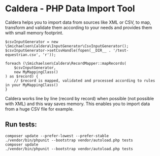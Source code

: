 # Caldera - PHP Data Import Tool

Caldera helps you to import data from sources like XML or CSV, to map, transform and validate them according to your needs and provides them with small memory footprint.

```
$csvInputGenerator = new \Smichaelsen\Caldera\InputGenerator\CsvInputGenerator();
$csvInputGenerator->setCsvHandle(fopen(__DIR__ . '/test-equestrian.csv', 'r'));

foreach (\Smichaelsen\Caldera\RecordMapper::mapRecords(
    $csvInputGenerator,
    new MyMappingClass()
) as $record) {
    // $record is mapped, validated and processed according to rules in your MyMappingClass() 
}
```

Caldera works line by line (record by record) when possible (not possible with XML) and this way saves memory.
This enables you to import data from a huge CSV file for example.

## Run tests:

```
composer update --prefer-lowest --prefer-stable
./vendor/bin/phpunit --bootstrap vendor/autoload.php tests
composer update
./vendor/bin/phpunit --bootstrap vendor/autoload.php tests
```
